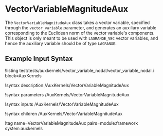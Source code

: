 # VectorVariableMagnitudeAux

The `VectorVariableMagnitudeAux` class takes a vector variable, specified
through the `vector_variable` parameter, and generates an auxiliary variable
corresponding to the Euclidean norm of the vector variable's components.
This object is
only meant to be used with `LAGRANGE_VEC` vector variables, and hence the
auxiliary variable should be of type `LAGRANGE`.

## Example Input Syntax

!listing test/tests/auxkernels/vector_variable_nodal/vector_variable_nodal.i block=AuxKernels

!syntax description /AuxKernels/VectorVariableMagnitudeAux

!syntax parameters /AuxKernels/VectorVariableMagnitudeAux

!syntax inputs /AuxKernels/VectorVariableMagnitudeAux

!syntax children /AuxKernels/VectorVariableMagnitudeAux

!tag name=VectorVariableMagnitudeAux pairs=module:framework system:auxkernels
